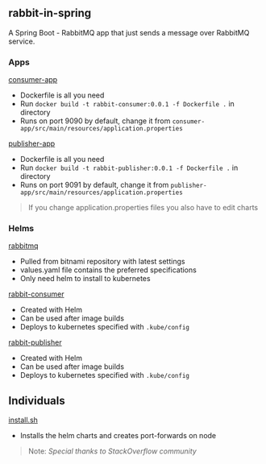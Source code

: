 ## rabbit-in-spring


A Spring Boot - RabbitMQ app that just sends a message over RabbitMQ service.

### Apps
[consumer-app]

 - Dockerfile is all you need
 - Run ```docker build -t rabbit-consumer:0.0.1 -f Dockerfile .``` in directory
 - Runs on port 9090 by default, change it from ```consumer-app/src/main/resources/application.properties```


[publisher-app]

 - Dockerfile is all you need
 - Run ```docker build -t rabbit-publisher:0.0.1 -f Dockerfile .``` in directory
 - Runs on port 9091 by default, change it from ```publisher-app/src/main/resources/application.properties```
 
> If you change application.properties files you also have to edit charts

 
### Helms

[rabbitmq]

 - Pulled from bitnami repository with latest settings
 - values.yaml file contains the preferred specifications
 - Only need helm to install to kubernetes

[rabbit-consumer]

 - Created with Helm 
 - Can be used after image builds
 - Deploys to kubernetes specified with ```.kube/config```

[rabbit-publisher]

 - Created with Helm 
 - Can be used after image builds
 - Deploys to kubernetes specified with ```.kube/config```


## Individuals
[install.sh]
 - Installs the helm charts and creates port-forwards on node

> Note: *Special thanks to StackOverflow community*


[//]: #
  [consumer-app]: <./consumer-app/Dockerfile>
  [publisher-app]: <./publisher-app/Dockerfile>
  [rabbitmq]: <./rabbitmq/README.md>
  [rabbit-consumer]: <./rabbit-consumer/>
  [rabbit-publisher]: <./rabbit-publisher/>
  [install.sh]: <./install.sh>
